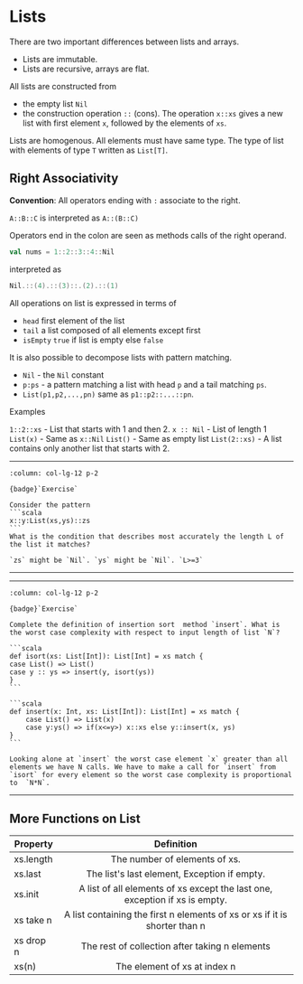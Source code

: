 # Lists

There are two important differences between lists and arrays.

* Lists are immutable.
* Lists are recursive, arrays are flat.

All lists are constructed from

* the empty list `Nil`
* the construction operation `::` (cons). The operation `x::xs` gives a new list with first element `x`, followed  by  the elements of `xs`.

Lists are homogenous. All elements must have same type. The type of list with elements of type `T` written as `List[T]`.

## Right Associativity

**Convention**: All operators ending with `:` associate to the right.

`A::B::C` is interpreted as `A::(B::C)`

Operators end in the colon are seen as methods calls of the right operand.

```scala
val nums = 1::2::3::4::Nil
```

interpreted as

```scala
Nil.::(4).::(3)::.(2).::(1)
```

All operations on list is expressed in terms of 

* `head` first element of the list 
* `tail` a list composed of all elements except first
* `isEmpty` `true` if list is empty else  `false`

It is also possible to decompose lists with pattern matching.

* `Nil` - the `Nil` constant
* `p:ps` - a pattern matching a list with head `p` and a tail matching `ps`.
* `List(p1,p2,...,pn)` same as `p1::p2::...::pn`.

Examples

`1::2::xs` - List that starts with 1 and then 2.
`x :: Nil` - List of length 1
`List(x)` - Same as `x::Nil`
`List()` - Same as empty list
`List(2::xs)` - A list contains only another list that starts with 2.

---

````{panels}
:column: col-lg-12 p-2

{badge}`Exercise`

Consider the pattern 
```scala
x::y:List(xs,ys)::zs
```
What is the condition that describes most accurately the length L of the list it matches?
````

````{dropdown} Solution
`zs` might be `Nil`. `ys` might be `Nil`. `L>=3`
````

---

---

````{panels}
:column: col-lg-12 p-2

{badge}`Exercise`

Complete the definition of insertion sort  method `insert`. What is the worst case complexity with respect to input length of list `N`?

```scala
def isort(xs: List[Int]): List[Int] = xs match {
case List() => List()
case y :: ys => insert(y, isort(ys))
}
```
````

````{dropdown} Solution
```scala
def insert(x: Int, xs: List[Int]): List[Int] = xs match {
    case List() => List(x)
    case y:ys() => if(x<=y>) x::xs else y::insert(x, ys)
}
```

Looking alone at `insert` the worst case element `x` greater than all elements we have N calls. We have to make a call for `insert` from `isort` for every element so the worst case complexity is proportional to  `N*N`.
````
---


## More Functions on List


| Property        | Definition           |
| ------------- |:-------------:|
| xs.length     | The number of elements of xs.|
| xs.last    | The list's last element, Exception if empty.      |
| xs.init | A list of all elements of xs except the last one, exception if xs is empty.|
| xs take n | A list containing the first n elements of xs or xs if it is shorter than n|  
| xs drop n| The rest of collection after taking n elements|
| xs(n)    | The element of xs at index n|
